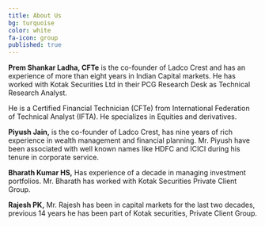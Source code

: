 ```yaml
---
title: About Us
bg: turquoise
color: white
fa-icon: group
published: true
---
```

__Prem  Shankar Ladha, CFTe__ is the co-founder of Ladco Crest and has an experience of more than eight years in Indian Capital markets. He has worked with Kotak Securities Ltd in their PCG Research Desk as Technical Research Analyst. 

He is a Certified Financial Technician (CFTe) from International Federation of Technical Analyst (IFTA). He specializes in Equities and derivatives.

__Piyush Jain,__ is the co-founder of Ladco Crest, has nine years of rich experience in wealth management and financial planning. Mr. Piyush have been associated with well known names like HDFC and ICICI during his tenure in corporate service.

__Bharath Kumar HS,__ Has experience of a decade in managing investment portfolios. Mr. Bharath has worked with Kotak Securities Private Client Group.

__Rajesh PK,__ Mr. Rajesh has been in capital markets for the last two decades, previous 14 years he has been part of Kotak securities, Private Client Group.

